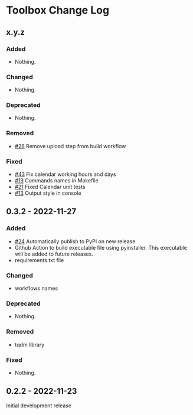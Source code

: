 # Toolbox Change Log

## x.y.z

### Added

- Nothing.

### Changed

- Nothing.

### Deprecated

- Nothing.

### Removed

- [#26](https://github.com/mihaichris/atelier-toolbox/pull/27) Remove upload step from build workflow

### Fixed

- [#43](https://github.com/mihaichris/atelier-toolbox/pull/44) Fix calendar working hours and days
- [#19](https://github.com/mihaichris/atelier-toolbox/pull/20) Commands names in Makefile 
- [#21](https://github.com/mihaichris/atelier-toolbox/pull/22) Fixed Calendar unit tests
- [#13](https://github.com/mihaichris/atelier-toolbox/pull/18) Output style in console

## 0.3.2 - 2022-11-27

### Added

- [#24](https://github.com/mihaichris/atelier-toolbox/pull/39) Automatically publish to PyPI on new release
- Github Action to build executable file using pyinstaller. This executable will be added to future releases.
- requirements.txt file

### Changed

- workflows names

### Deprecated

- Nothing.

### Removed

- tqdm library

### Fixed

- Nothing.

## 0.2.2 - 2022-11-23

Initial development release